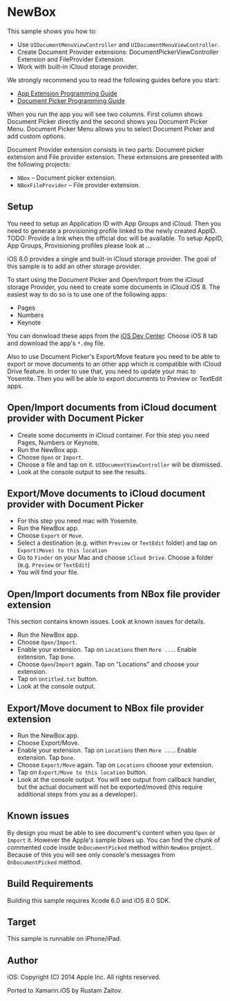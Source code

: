 NewBox
======

This sample shows you how to:
* Use `UIDocumentMenuViewController` and `UIDocumentMenuViewController`.
* Create Document Provider extensions: DocumentPickerViewController Extension and FileProvider Extension.
* Work with built-in iCloud storage provider.
 

We strongly recommend you to read the following guides before you start:
* [App Extension Programming Guide]
* [Document Picker Programming Guide]

When you run the app you will see two columns. First column shows Document Picker directly and the second shows you Document Picker Menu. Document Picker Menu allows you to select Document Picker and add custom options.

Document Provider extension consists in two parts: Document picker extension and File provider extension. These extensions are presented with the following projects:
* `NBox` – Document picker extension.
* `NBoxFileProvider` – File provider extension.

Setup
-----
You need to setup an Application ID with App Groups and iCloud. Then you need to generate a provisioning profile linked to the newly created AppID.
TODO: Provide a link when the official doc will be available.
To setup AppID, App Groups, Provisioning profiles please look at ...

iOS 8.0 provides a single and built-in iCloud storage provider. The goal of this sample is to add an other storage provider.

To start using the Document Picker and Open/Import from the iCloud storage Provider, you need to create some documents in iCloud iOS 8. The easiest way to do so is to use one of the following apps:
* Pages
* Numbers
* Keynote

You can donwload these apps from the [iOS Dev Center]. Choose iOS 8 tab and download the app's `*.dmg` file.

Also to use Document Picker's Export/Move feature you need to be able to export or move documents to an other app which is compatible with iCloud Drive feature. In order to use that, you need to update your mac to Yosemite. Then you will be able to export documents to Preview or TextEdit apps.

Open/Import documents from iCloud document provider with Document Picker
------------

* Create some documents in iCloud container. For this step you need Pages, Numbers or Keynote.
* Run the NewBox app.
* Choose `Open` or `Import`.
* Choose a file and tap on it. `UIDocumentViewController` will be dismissed.
* Look at the console output to see the results.

Export/Move documents to iCloud document provider with Document Picker
------------
* For this step you need mac with Yosemite.
* Run the NewBox app.
* Choose `Export` or `Move`.
* Select a destination (e.g. within `Preview` or `TextEdit` folder) and tap on `Export(Move) to this location`
* Go to `Finder` on your Mac and choose `iCloud Drive`. Choose a folder (e.g. `Preview` or `TextEdit`)
* You will find your file.

Open/Import documents from NBox file provider extension
-------------------------------------------------------
This section contains known issues. Look at known issues for details.

* Run the NewBox app.
* Choose `Open/Import`.
* Enable your extension. Tap on `Locations` then `More ...`. Enable extension. Tap `Done`.
* Choose `Open`/`Import` again. Tap on "Locations" and choose your extension.
* Tap on `Untitled.txt` button.
* Look at the console output.

Export/Move document to NBox file provider extension
----------------------------------------------------
* Run the NewBox app.
* Choose Export/Move.
* Enable your extension. Tap on `Locations` then `More ...`. Enable extension. Tap `Done`.
* Choose `Export/Move` again. Tap on `Locations` choose your extension.
* Tap on `Export/Move to this location` button.
* Look at the console output. You will see output from callback handler, but the actual document will not be exported/moved (this require additional steps from you as a developer).

Known issues
------------
By design you must be able to see document's content when you `Open` or `Import` it. However the Apple's sample blows up. You can find the chunk of commented code inside `OnDocumentPicked` method within `NewBox` project. Because of this you will see only console's messages from `OnDocumentPicked` method.

Build Requirements
------------------

Building this sample requires Xcode 6.0 and iOS 8.0 SDK.

Target
------
This sample is runnable on iPhone/iPad.

Author
------ 
iOS:
Copyright (C) 2014 Apple Inc. All rights reserved.

Ported to Xamarin.iOS by Rustam Zaitov.

[App Extension Programming Guide]:https://developer.apple.com/library/prerelease/mac/documentation/General/Conceptual/ExtensibilityPG/FileProvider.html

[Document Picker Programming Guide]:https://developer.apple.com/library/prerelease/ios/documentation/FileManagement/Conceptual/DocumentPickerProgrammingGuide/AccessingDocuments/AccessingDocuments.html

[iOS Dev Center]:https://developer.apple.com/devcenter/ios/index.action
